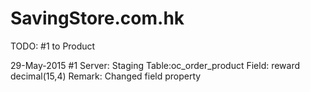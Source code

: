 # SavingStore.com.hk

TODO:
	#1 to Product

29-May-2015 #1
	Server: Staging
	Table:oc_order_product
	Field: reward decimal(15,4)
	Remark: Changed field property